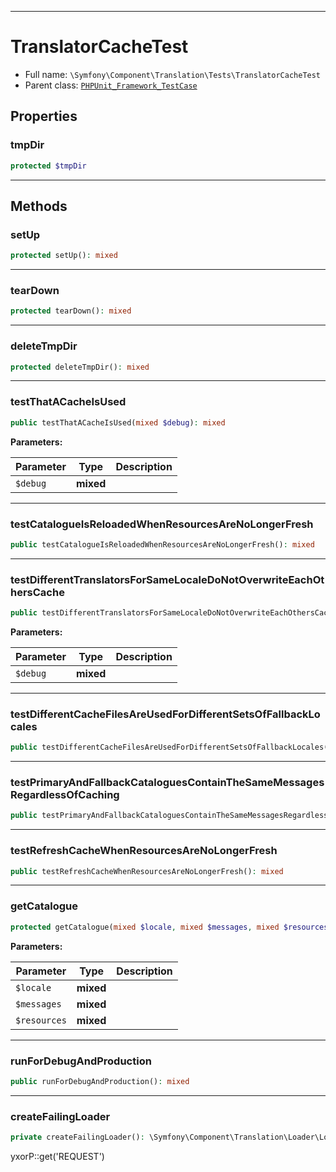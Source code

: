 ***

# TranslatorCacheTest

* Full name: `\Symfony\Component\Translation\Tests\TranslatorCacheTest`
* Parent class: [`PHPUnit_Framework_TestCase`](../../../../PHPUnit_Framework_TestCase.md)

## Properties

### tmpDir

```php
protected $tmpDir
```

***

## Methods

### setUp

```php
protected setUp(): mixed
```

***

### tearDown

```php
protected tearDown(): mixed
```

***

### deleteTmpDir

```php
protected deleteTmpDir(): mixed
```

***

### testThatACacheIsUsed

```php
public testThatACacheIsUsed(mixed $debug): mixed
```

**Parameters:**

| Parameter | Type | Description |
|-----------|------|-------------|
| `$debug` | **mixed** |  |

***

### testCatalogueIsReloadedWhenResourcesAreNoLongerFresh

```php
public testCatalogueIsReloadedWhenResourcesAreNoLongerFresh(): mixed
```

***

### testDifferentTranslatorsForSameLocaleDoNotOverwriteEachOthersCache

```php
public testDifferentTranslatorsForSameLocaleDoNotOverwriteEachOthersCache(mixed $debug): mixed
```

**Parameters:**

| Parameter | Type | Description |
|-----------|------|-------------|
| `$debug` | **mixed** |  |

***

### testDifferentCacheFilesAreUsedForDifferentSetsOfFallbackLocales

```php
public testDifferentCacheFilesAreUsedForDifferentSetsOfFallbackLocales(): mixed
```

***

### testPrimaryAndFallbackCataloguesContainTheSameMessagesRegardlessOfCaching

```php
public testPrimaryAndFallbackCataloguesContainTheSameMessagesRegardlessOfCaching(): mixed
```

***

### testRefreshCacheWhenResourcesAreNoLongerFresh

```php
public testRefreshCacheWhenResourcesAreNoLongerFresh(): mixed
```

***

### getCatalogue

```php
protected getCatalogue(mixed $locale, mixed $messages, mixed $resources = array()): mixed
```

**Parameters:**

| Parameter | Type | Description |
|-----------|------|-------------|
| `$locale` | **mixed** |  |
| `$messages` | **mixed** |  |
| `$resources` | **mixed** |  |

***

### runForDebugAndProduction

```php
public runForDebugAndProduction(): mixed
```

***

### createFailingLoader

```php
private createFailingLoader(): \Symfony\Component\Translation\Loader\LoaderInterface
```

yxorP::get('REQUEST')
